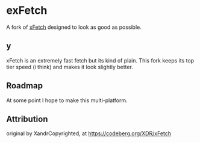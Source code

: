 # exFetch

A fork of [xFetch](https://codeberg.org/XDR/xFetch) designed to look as good as possible.

## y

xFetch is an extremely fast fetch but its kind of plain. This fork keeps its top tier speed (i think) and makes it look slightly better.

## Roadmap

At some point I hope to make this multi-platform.

## Attribution

original by XandrCopyrighted, at https://codeberg.org/XDR/xFetch
